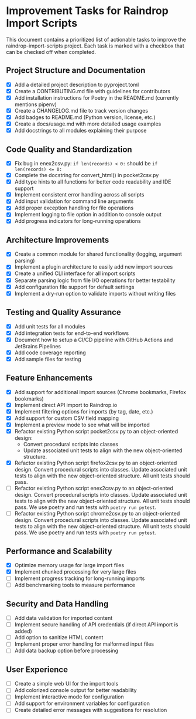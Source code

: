 # Improvement Tasks for Raindrop Import Scripts

This document contains a prioritized list of actionable tasks to improve the raindrop-import-scripts project. Each task is marked with a checkbox that can be checked off when completed.

## Project Structure and Documentation

- [x] Add a detailed project description to pyproject.toml
- [x] Create a CONTRIBUTING.md file with guidelines for contributors
- [x] Add installation instructions for Poetry in the README.md (currently mentions pipenv)
- [x] Create a CHANGELOG.md file to track version changes
- [x] Add badges to README.md (Python version, license, etc.)
- [x] Create a docs/usage.md with more detailed usage examples
- [x] Add docstrings to all modules explaining their purpose

## Code Quality and Standardization

- [x] Fix bug in enex2csv.py: `if len(records) < 0:` should be `if len(records) <= 0:`
- [x] Complete the docstring for convert_html() in pocket2csv.py
- [x] Add type hints to all functions for better code readability and IDE support
- [x] Implement consistent error handling across all scripts
- [x] Add input validation for command line arguments
- [x] Add proper exception handling for file operations
- [x] Implement logging to file option in addition to console output
- [x] Add progress indicators for long-running operations

## Architecture Improvements

- [x] Create a common module for shared functionality (logging, argument parsing)
- [x] Implement a plugin architecture to easily add new import sources
- [x] Create a unified CLI interface for all import scripts
- [x] Separate parsing logic from file I/O operations for better testability
- [x] Add configuration file support for default settings
- [x] Implement a dry-run option to validate imports without writing files

## Testing and Quality Assurance

- [x] Add unit tests for all modules
- [x] Add integration tests for end-to-end workflows
- [x] Document how to setup a CI/CD pipeline with GitHub Actions and JetBrains Pipelines
- [x] Add code coverage reporting
- [x] Add sample files for testing

## Feature Enhancements

- [x] Add support for additional import sources (Chrome bookmarks, Firefox bookmarks)
- [x] Implement direct API import to Raindrop.io
- [x] Implement filtering options for imports (by tag, date, etc.)
- [x] Add support for custom CSV field mapping
- [x] Implement a preview mode to see what will be imported
- [x] Refactor existing Python script pocket2csv.py to an object-oriented design:
  - Convert procedural scripts into classes
  - Update associated unit tests to align with the new object-oriented structure.
- [x] Refactor existing Python script firefox2csv.py to an object-oriented design. Convert procedural scripts into classes. Update associated unit tests to align with the new object-oriented structure. All unit tests should pass.
- [ ] Refactor existing Python script enex2csv.py to an object-oriented design. Convert procedural scripts into classes. Update associated unit tests to align with the new object-oriented structure. All unit tests should pass. We use poetry and run tests with `poetry run pytest`.
- [ ] Refactor existing Python script chrome2csv.py to an object-oriented design. Convert procedural scripts into classes. Update associated unit tests to align with the new object-oriented structure. All unit tests should pass. We use poetry and run tests with `poetry run pytest`.

## Performance and Scalability

- [x] Optimize memory usage for large import files
- [x] Implement chunked processing for very large files
- [ ] Implement progress tracking for long-running imports
- [ ] Add benchmarking tools to measure performance

## Security and Data Handling

- [ ] Add data validation for imported content
- [ ] Implement secure handling of API credentials (if direct API import is added)
- [ ] Add option to sanitize HTML content
- [ ] Implement proper error handling for malformed input files
- [ ] Add data backup option before processing

## User Experience

- [ ] Create a simple web UI for the import tools
- [ ] Add colorized console output for better readability
- [ ] Implement interactive mode for configuration
- [ ] Add support for environment variables for configuration
- [ ] Create detailed error messages with suggestions for resolution
